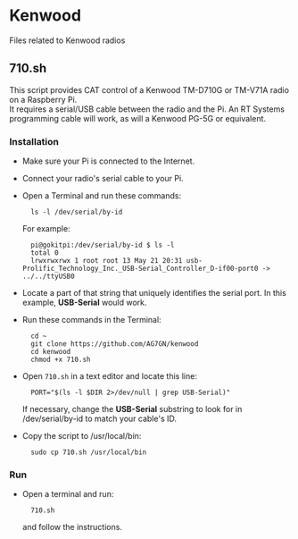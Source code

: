 # Kenwood
Files related to Kenwood radios
## 710.sh  
This script provides CAT control of a Kenwood TM-D710G or TM-V71A radio on a Raspberry Pi.  
It requires a serial/USB cable between the radio and the Pi.  An RT Systems programming cable will work, as will a Kenwood PG-5G or equivalent.  

### Installation  
- Make sure your Pi is connected to the Internet.
- Connect your radio's serial cable to your Pi.
- Open a Terminal and run these commands:

		ls -l /dev/serial/by-id
	For example:
	
		pi@gokitpi:/dev/serial/by-id $ ls -l  
		total 0
		lrwxrwxrwx 1 root root 13 May 21 20:31 usb-Prolific_Technology_Inc._USB-Serial_Controller_D-if00-port0 -> ../../ttyUSB0  
- Locate a part of that string that uniquely identifies the serial port.  In this example, __USB-Serial__ would work.
- Run these commands in the Terminal:

		cd ~
		git clone https://github.com/AG7GN/kenwood
		cd kenwood
		chmod +x 710.sh  
- Open `710.sh` in a text editor and locate this line:  

		PORT="$(ls -l $DIR 2>/dev/null | grep USB-Serial)"
    
  If necessary, change the __USB-Serial__ substring to look for in /dev/serial/by-id to match your cable's ID.  
  
- Copy the script to /usr/local/bin:
  
		sudo cp 710.sh /usr/local/bin  

### Run
- Open a terminal and run:
  
		710.sh  
	and follow the instructions.  
